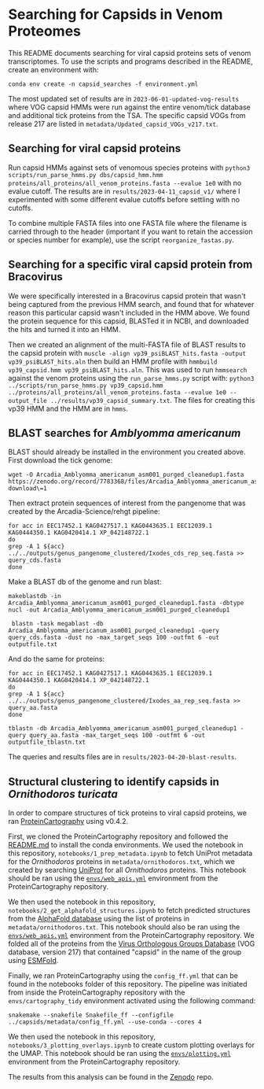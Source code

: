 # Searching for Capsids in Venom Proteomes

This README documents searching for viral capsid proteins sets of venom transcriptomes. To use the scripts and programs described in the README, create an environment with:
```
conda env create -n capsid_searches -f environment.yml
```

The most updated set of results are in `2023-06-01-updated-vog-results` where VOG capsid HMMs were run against the entire venom/tick database and 
additional tick proteins from the TSA. The specific capsid VOGs from release 217 are listed in `metadata/Updated_capsid_VOGs_v217.txt`. 

## Searching for viral capsid proteins
Run capsid HMMs against sets of venomous species proteins with `python3 scripts/run_parse_hmms.py dbs/capsid_hmm.hmm proteins/all_proteins/all_venom_proteins.fasta --evalue 1e0` with no evalue cutoff. The results are in `results/2023-04-11_capsid_v1/` where I experimented with some different evalue cutoffs before settling with no cutoffs.

To combine multiple FASTA files into one FASTA file where the filename is carried through to the header (important if you want to retain the accession or species number for example), use the script `reorganize_fastas.py`.

## Searching for a specific viral capsid protein from Bracovirus
We were specifically interested in a Bracovirus capsid protein that wasn't being captured from the previous HMM search, and found that for whatever reason this particular capsid wasn't included in the HMM above. We found the protein sequence for this capsid, BLASTed it in NCBI, and downloaded the hits and turned it into an HMM.

Then we created an alignment of the multi-FASTA file of BLAST results to the capsid protein with `muscle -align vp39_psiBLAST_hits.fasta -output vp39_psiBLAST_hits.aln` then build an HMM profile with `hmmbuild vp39_capsid.hmm vp39_psiBLAST_hits.aln`. This was used to run `hmmsearch` against the venom proteins using the `run_parse_hmms.py` script with: `python3 ../scripts/run_parse_hmms.py vp39_capsid.hmm ../proteins/all_proteins/all_venom_proteins.fasta --evalue 1e0 --output_file ../results/vp39_capsid_summary.txt`. The files for creating this vp39 HMM and the HMM are in `hmms`.

## BLAST searches for _Amblyomma americanum_
BLAST should already be installed in the environment you created above. First download the tick genome:
```
wget -O Arcadia_Amblyomma_americanum_asm001_purged_cleanedup1.fasta https://zenodo.org/record/7783368/files/Arcadia_Amblyomma_americanum_asm001_purged_cleanedup1.fasta\?download\=1
```

Then extract protein sequences of interest from the pangenome that was created by the Arcadia-Science/rehgt pipeline:
```
for acc in EEC17452.1 KAG0427517.1 KAG0443635.1 EEC12039.1 KAG0444350.1 KAG0420414.1 XP_042148722.1
do
grep -A 1 ${acc} ../../outputs/genus_pangenome_clustered/Ixodes_cds_rep_seq.fasta >> query_cds.fasta
done
```

Make a BLAST db of the genome and run blast:
```
makeblastdb -in Arcadia_Amblyomma_americanum_asm001_purged_cleanedup1.fasta -dbtype nucl -out Arcadia_Amblyomma_americanum_asm001_purged_cleanedup1

 blastn -task megablast -db Arcadia_Amblyomma_americanum_asm001_purged_cleanedup1 -query query_cds.fasta -dust no -max_target_seqs 100 -outfmt 6 -out outputfile.txt
```

And do the same for proteins:
```
for acc in EEC17452.1 KAG0427517.1 KAG0443635.1 EEC12039.1 KAG0444350.1 KAG0420414.1 XP_042148722.1
do
grep -A 1 ${acc} ../../outputs/genus_pangenome_clustered/Ixodes_aa_rep_seq.fasta >> query_aa.fasta
done

tblastn -db Arcadia_Amblyomma_americanum_asm001_purged_cleanedup1 -query query_aa.fasta -max_target_seqs 100 -outfmt 6 -out outputfile_tblastn.txt
```

The queries and results files are in `results/2023-04-20-blast-results`.

## Structural clustering to identify capsids in *Ornithodoros turicata*

In order to compare structures of tick proteins to viral capsid proteins, we ran [ProteinCartography](https://github.com/Arcadia-Science/ProteinCartography/tree/v0.4.2) using v0.4.2. 

First, we cloned the ProteinCartography repository and followed the [README.md](https://github.com/Arcadia-Science/ProteinCartography/blob/main/README.md) to install the conda environments. We used the notebook in this repository, `notebooks/1_prep_metadata.ipynb` to fetch UniProt metadata for the *Ornithodoros* proteins in `metadata/ornithodoros.txt`, which we created by searching [UniProt](https://www.uniprot.org) for all *Ornithodoros* proteins. This notebook should be ran using the [`envs/web_apis.yml`](https://github.com/Arcadia-Science/ProteinCartography/blob/v0.4.2/envs/web_apis.yml) environment from the ProteinCartography repository.

We then used the notebook in this repository, `notebooks/2_get_alphafold_structures.ipynb` to fetch predicted structures from the [AlphaFold database](https://alphafold.ebi.ac.uk) using the list of proteins in `metadata/ornithodoros.txt`. This notebook should also be ran using the [`envs/web_apis.yml`](https://github.com/Arcadia-Science/ProteinCartography/blob/v0.4.2/envs/web_apis.yml) environment from the ProteinCartography repository. We folded all of the proteins from the [Virus Orthologous Groups Database](https://vogdb.org/vogdb/217) (VOG database, version 217) that contained "capsid" in the name of the group using [ESMFold](https://www.science.org/doi/10.1126/science.ade2574).

Finally, we ran ProteinCartography using the `config_ff.yml` that can be found in the notebooks folder of this repository. The pipeline was initiated from inside the ProteinCartography repository with the `envs/cartography_tidy` environment activated using the following command: 
```
snakemake --snakefile Snakefile_ff --configfile ../capsids/metadata/config_ff.yml --use-conda --cores 4
```
We then used the notebook in this repository, `notebooks/3_plotting_overlays.ipynb` to create custom plotting overlays for the UMAP. This notebook should be ran using the [`envs/plotting.yml`](https://github.com/Arcadia-Science/ProteinCartography/blob/v0.4.2/envs/plotting.yml) environment from the ProteinCartography repository. 

The results from this analysis can be found in the [Zenodo](https://zenodo.org/records/12796464) repo.
